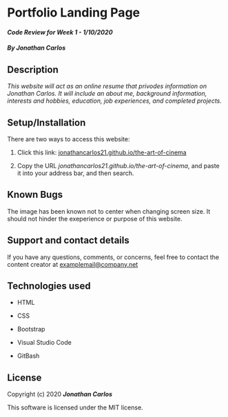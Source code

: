 # Portfolio Landing Page

#### _Code Review for Week 1 - 1/10/2020_

#### _By Jonathan Carlos_

## **Description**

_This website will act as an online resume that privodes information on Jonathan Carlos. It will include an about me, background information, interests and hobbies, education, job experiences, and completed projects._

## **Setup/Installation**
 
 There are two ways to access this website:

1. Click this link: [jonathancarlos21.github.io/the-art-of-cinema](jonathancarlos21.github.io/the-art-of-cinema)

2. Copy the URL _jonathancarlos21.github.io/the-art-of-cinema_, and paste it into your address bar, and then search.

## **Known Bugs**

The image has been known not to center when changing screen size. It should not hinder the exeperience or purpose of this website.

## **Support and contact details**

If you have any questions, comments, or concerns, feel free to contact the content creator at examplemail@company.net 

## **Technologies used**

* HTML

* CSS

* Bootstrap

* Visual Studio Code

* GitBash

## **License**

Copyright (c) 2020 **_Jonathan Carlos_**

This software is licensed under the MIT license.